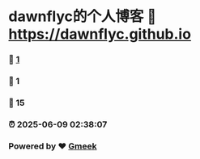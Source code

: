 # dawnflyc的个人博客 :link: https://dawnflyc.github.io 
### :page_facing_up: [1](https://dawnflyc.github.io/tag.html) 
### :speech_balloon: 1 
### :hibiscus: 15 
### :alarm_clock: 2025-06-09 02:38:07 
### Powered by :heart: [Gmeek](https://github.com/Meekdai/Gmeek)
